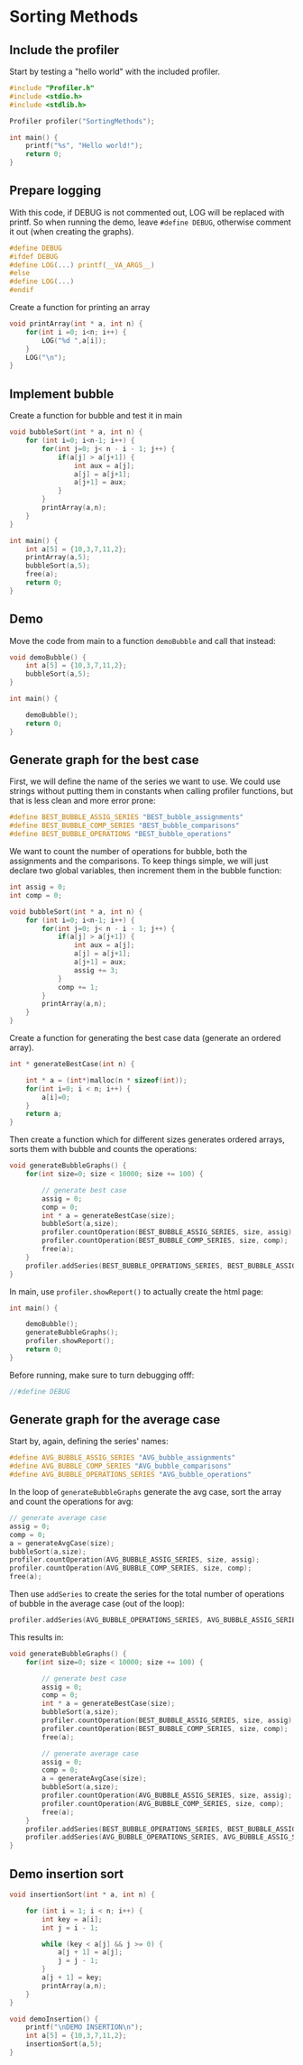 # Sorting Methods

## Include the profiler

Start by testing a "hello world" with the included profiler.

```c
#include "Profiler.h"
#include <stdio.h>
#include <stdlib.h>

Profiler profiler("SortingMethods");

int main() {
    printf("%s", "Hello world!");
    return 0;
}
```
## Prepare logging

With this code, if DEBUG is not commented out, LOG will be replaced with printf. So when running the demo, leave ```#define DEBUG```, otherwise comment it out (when creating the graphs).

```c
#define DEBUG
#ifdef DEBUG
#define LOG(...) printf(__VA_ARGS__)
#else
#define LOG(...)
#endif
```

Create a function for printing an array

```c
void printArray(int * a, int n) {
    for(int i =0; i<n; i++) {
        LOG("%d ",a[i]);
    }
    LOG("\n");
}
```
## Implement bubble

Create a function for bubble and test it in main

```c
void bubbleSort(int * a, int n) {
    for (int i=0; i<n-1; i++) {
        for(int j=0; j< n - i - 1; j++) {
            if(a[j] > a[j+1]) {
                int aux = a[j];
                a[j] = a[j+1];
                a[j+1] = aux;
            }
        }
        printArray(a,n);
    }
}

int main() {
    int a[5] = {10,3,7,11,2};
    printArray(a,5);
    bubbleSort(a,5);
    free(a);
    return 0;
}
```
## Demo

Move the code from main to a function ```demoBubble``` and call that instead:
```c
void demoBubble() {
    int a[5] = {10,3,7,11,2};
    bubbleSort(a,5);
}

int main() {

    demoBubble();
    return 0;
}
```

## Generate graph for the best case

First, we will define the name of the series we want to use. We could use strings without putting them in constants when calling profiler functions, but that is less clean and more error prone:

```c
#define BEST_BUBBLE_ASSIG_SERIES "BEST_bubble_assignments"
#define BEST_BUBBLE_COMP_SERIES "BEST_bubble_comparisons"
#define BEST_BUBBLE_OPERATIONS "BEST_bubble_operations"
```

We want to count the number of operations for bubble, both the assignments and the comparisons. To keep things simple, we will just declare two global variables, then increment them in the bubble function:
```c
int assig = 0;
int comp = 0;
```
```c
void bubbleSort(int * a, int n) {
    for (int i=0; i<n-1; i++) {
        for(int j=0; j< n - i - 1; j++) {
            if(a[j] > a[j+1]) {
                int aux = a[j];
                a[j] = a[j+1];
                a[j+1] = aux;
                assig += 3;
            }
            comp += 1;
        }
        printArray(a,n);
    }
}
```
Create a function for generating the best case data (generate an ordered array).

```c
int * generateBestCase(int n) {

    int * a = (int*)malloc(n * sizeof(int));
    for(int i=0; i < n; i++) {
        a[i]=0;
    }
    return a;
}
```

Then create a function which for different sizes generates ordered arrays, sorts them with bubble and counts the operations:
```c
void generateBubbleGraphs() {
    for(int size=0; size < 10000; size += 100) {

        // generate best case
        assig = 0;
        comp = 0;
        int * a = generateBestCase(size);
        bubbleSort(a,size);
        profiler.countOperation(BEST_BUBBLE_ASSIG_SERIES, size, assig);
        profiler.countOperation(BEST_BUBBLE_COMP_SERIES, size, comp);
        free(a);
    }
    profiler.addSeries(BEST_BUBBLE_OPERATIONS_SERIES, BEST_BUBBLE_ASSIG_SERIES, AVG_BUBBLE_COMP_SERIES);
}
```

In main, use ```profiler.showReport()``` to actually create the html page:
```c
int main() {

    demoBubble();
    generateBubbleGraphs();
    profiler.showReport();
    return 0;
}
```

Before running, make sure to turn debugging offf:
```c
//#define DEBUG
```
## Generate graph for the average case 
Start by, again, defining the series' names:
```c
#define AVG_BUBBLE_ASSIG_SERIES "AVG_bubble_assignments"
#define AVG_BUBBLE_COMP_SERIES "AVG_bubble_comparisons"
#define AVG_BUBBLE_OPERATIONS_SERIES "AVG_bubble_operations"
```
In the loop of ```generateBubbleGraphs``` generate the avg case, sort the array and count the operations for avg:
```c
// generate average case
assig = 0;
comp = 0;
a = generateAvgCase(size);
bubbleSort(a,size);
profiler.countOperation(AVG_BUBBLE_ASSIG_SERIES, size, assig);
profiler.countOperation(AVG_BUBBLE_COMP_SERIES, size, comp);
free(a);
```
Then use ```addSeries``` to create the series for the total number of operations of bubble in the average case (out of the loop):
```c
profiler.addSeries(AVG_BUBBLE_OPERATIONS_SERIES, AVG_BUBBLE_ASSIG_SERIES, AVG_BUBBLE_COMP_SERIES);
```

This results in:
```c
void generateBubbleGraphs() {
    for(int size=0; size < 10000; size += 100) {

        // generate best case
        assig = 0;
        comp = 0;
        int * a = generateBestCase(size);
        bubbleSort(a,size);
        profiler.countOperation(BEST_BUBBLE_ASSIG_SERIES, size, assig);
        profiler.countOperation(BEST_BUBBLE_COMP_SERIES, size, comp);
        free(a);

        // generate average case
        assig = 0;
        comp = 0;
        a = generateAvgCase(size);
        bubbleSort(a,size);
        profiler.countOperation(AVG_BUBBLE_ASSIG_SERIES, size, assig);
        profiler.countOperation(AVG_BUBBLE_COMP_SERIES, size, comp);
        free(a);
    }
    profiler.addSeries(BEST_BUBBLE_OPERATIONS_SERIES, BEST_BUBBLE_ASSIG_SERIES, BEST_BUBBLE_COMP_SERIES);
    profiler.addSeries(AVG_BUBBLE_OPERATIONS_SERIES, AVG_BUBBLE_ASSIG_SERIES, AVG_BUBBLE_COMP_SERIES);
}
```
## Demo insertion sort

```c
void insertionSort(int * a, int n) {

    for (int i = 1; i < n; i++) {
        int key = a[i];
        int j = i - 1;

        while (key < a[j] && j >= 0) {
            a[j + 1] = a[j];
            j = j - 1;
        }
        a[j + 1] = key;
        printArray(a,n);
    }
}

void demoInsertion() {
    printf("\nDEMO INSERTION\n");
    int a[5] = {10,3,7,11,2};
    insertionSort(a,5);
}
```
